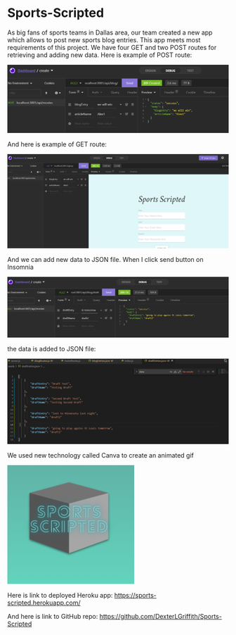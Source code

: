 # Sports-Scripted
As big fans of sports teams in Dallas area, our team created a new app which allows to post new sports blog entries. This app meets most requirements of this project. We have four GET and two POST routes for retrieving and adding new data. Here is example of POST route: 

![Getting Started](public/readme_images/142712137-baf21a1f-c0cb-4d08-844d-d0c8e83e830a.png)

And here is example of GET route: 

![Getting Started](public/readme_images/142712176-2c1f4bbe-3a4e-4346-9d4b-a2f6ccd1d364.png)

And we can add new data to JSON file. When I click send button on Insomnia 

![Getting Started](public/readme_images/142713081-ed92680d-72e4-42f6-bc69-0de3f5533222.png)

the data is added to JSON file: 

![Getting Started](public/readme_images/142713099-3b74a61a-8fd3-4f55-b1bd-9f062fadcc50.png)

We used new technology called Canva to create an animated gif

![Getting Started](public/readme_images/142715520-d077b2bb-ff80-469f-aefa-d13c08da7068.png)

Here is link to deployed Heroku app: https://sports-scripted.herokuapp.com/

And here is link to GitHub repo: https://github.com/DexterLGriffith/Sports-Scripted

